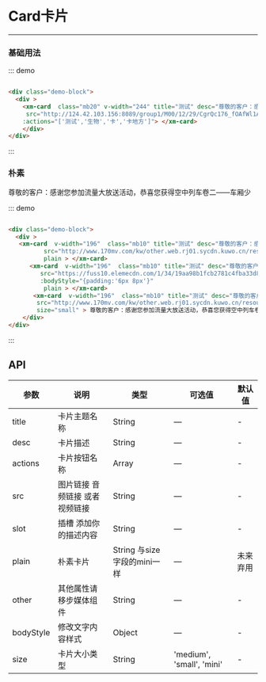 
# Card卡片
----
### 基础用法
<div class="demo-block">
  <div >
    <xm-card  class="mb20" v-width="244" title="测试" desc="尊敬的客户：感谢您参加流量大放送活动，恭喜您获得"
     src="http://124.42.103.156:8089/group1/M00/12/29/CgrQc176_fOAfWl1ACVUV6IVQhs429.mp4"
    :actions="['测试','生物','卡','卡地方']"> </xm-card>
    </div>
</div>

::: demo
```html

<div class="demo-block">
  <div >
    <xm-card  class="mb20" v-width="244" title="测试" desc="尊敬的客户：感谢您参加流量大放送活动，恭喜您获得"
     src="http://124.42.103.156:8089/group1/M00/12/29/CgrQc176_fOAfWl1ACVUV6IVQhs429.mp4"
    :actions="['测试','生物','卡','卡地方']"> </xm-card>
    </div>
</div>


```
:::


### 朴素
<div class="demo-block">
  <div >
     <xm-card  v-width="196"  class="mb10" title="测试" desc="尊敬的客户：感谢您参加流量大放送活动，恭喜您获得"
        src="http://www.170mv.com/kw/other.web.rj01.sycdn.kuwo.cn/resource/n3/2/63/3890495760.mp3"
        plain > </xm-card>
    <xm-card  v-width="196"  class="mb10" title="测试" desc="尊敬的客户：感谢您参加流量大放送活动，恭喜您获得"
       src="https://fuss10.elemecdn.com/1/34/19aa98b1fcb2781c4fba33d850549jpeg.jpeg"
       :bodyStyle="{padding:'6px 8px'}"
        plain > </xm-card>
     <xm-card  v-width="196"  class="mb10" title="测试" desc="尊敬的客户：感谢您参加流量大放送活动，恭喜您获得"
      src="http://www.170mv.com/kw/other.web.rj01.sycdn.kuwo.cn/resource/n3/2/63/3890495760.mp3"
      size="small" > 尊敬的客户：感谢您参加流量大放送活动，恭喜您获得空中列车卷二——车厢少 </xm-card>
    </div>
</div>

::: demo
```html

<div class="demo-block">
  <div >
   <xm-card  v-width="196"  class="mb10" title="测试" desc="尊敬的客户：感谢您参加流量大放送活动，恭喜您获得"
          src="http://www.170mv.com/kw/other.web.rj01.sycdn.kuwo.cn/resource/n3/2/63/3890495760.mp3"
          plain > </xm-card>
      <xm-card  v-width="196"  class="mb10" title="测试" desc="尊敬的客户：感谢您参加流量大放送活动，恭喜您获得"
         src="https://fuss10.elemecdn.com/1/34/19aa98b1fcb2781c4fba33d850549jpeg.jpeg"
         :bodyStyle="{padding:'6px 8px'}"
          plain > </xm-card>
       <xm-card  v-width="196"  class="mb10" title="测试" desc="尊敬的客户：感谢您参加流量大放送活动，恭喜您获得"
        src="http://www.170mv.com/kw/other.web.rj01.sycdn.kuwo.cn/resource/n3/2/63/3890495760.mp3"
        size="small" > 尊敬的客户：感谢您参加流量大放送活动，恭喜您获得空中列车卷二——车厢少 </xm-card>
    </div>
</div>

```
:::


## API

| 参数      | 说明          | 类型      | 可选值                           | 默认值  |
|---------- |-------------- |---------- |--------------------------------  |-------- |
| title | 卡片主题名称| String | — | - |
| desc | 卡片描述 | String     | —  | - |
| actions | 卡片按钮名称 | Array   | — | - |
| src | 图片链接 音频链接 或者视频链接| String   | — | - |
| slot | 插槽 添加你的描述内容| String   | — | - |
| plain |朴素卡片| String  与size字段的mini一样  | — | 未来弃用 |
| other | 其他属性请移步媒体组件| String   | — | - |
| bodyStyle | 修改文字内容样式 | Object   | — | - |
| size | 卡片大小类型 | String   | 'medium', 'small', 'mini' | - |
